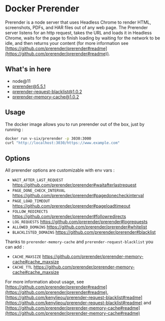 Docker Prerender
===========================

Prerender is a node server that uses Headless Chrome to render HTML, screenshots, PDFs, and HAR files out of any web page. The Prerender server listens for an http request, takes the URL and loads it in Headless Chrome, waits for the page to finish loading by waiting for the network to be idle, and then returns your content (for more information see [https://github.com/prerender/prerender#readme](https://github.com/prerender/prerender#readme)).

## What's in here

- node@11
- prerender@5.5.1
- prerender-request-blacklist@1.0.2
- prerender-memory-cache@1.0.2

## Usage

The docker image allows you to run prerender out of the box, just by running :
```bash
docker run v-six/prerender -p 3030:3000
curl "http://localhost:3030/https://www.example.com"
```

## Options

All prerender options are customizable with env vars :
- `WAIT_AFTER_LAST_REQUEST` https://github.com/prerender/prerender#waitafterlastrequest
- `PAGE_DONE_CHECK_INTERVAL` https://github.com/prerender/prerender#pagedonecheckinterval
- `PAGE_LOAD_TIMEOUT` https://github.com/prerender/prerender#pageloadtimeout
- `FOLLOW_REDIRECTS` https://github.com/prerender/prerender#followredirects
- `LOG_REQUESTS` https://github.com/prerender/prerender#logrequests
- `ALLOWED_DOMAINS` https://github.com/prerender/prerender#whitelist
- `BLACKLISTED_DOMAINS` https://github.com/prerender/prerender#blacklist

Thanks to `prerender-memory-cache` and `prerender-request-blacklist` you can add :
- `CACHE_MAXSIZE` https://github.com/prerender/prerender-memory-cache#cache_maxsize
- `CACHE_TTL` https://github.com/prerender/prerender-memory-cache#cache_maxsize


For more information about usage, see [https://github.com/prerender/prerender#readme](https://github.com/prerender/prerender#readme), [https://github.com/kenylieou/prerender-request-blacklist#readme](https://github.com/kenylieou/prerender-request-blacklist#readme) and [https://github.com/prerender/prerender-memory-cache#readme](https://github.com/prerender/prerender-memory-cache#readme)